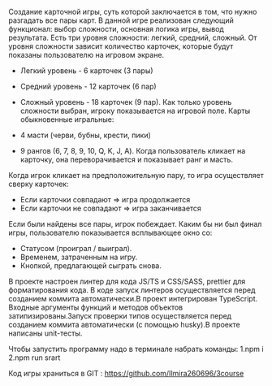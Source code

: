 Создание карточной игры, суть которой заключается в том, что нужно разгадать все пары карт. В данной игре реализован следующий функционал: выбор сложности, основная логика игры, вывод результата. 
Есть три уровня сложности: легкий, средний, сложный. От уровня сложности зависит количество карточек, которые будут показаны пользователю на игровом экране.
- Легкий уровень - 6 карточек (3 пары)
- Средний уровень - 12 карточек (6 пар)
- Сложный уровень - 18 карточек (9 пар).
Как только уровень сложности выбран, игроку показывается на игровой поле.
Карты обыкновенные игральные:

- 4 масти (черви, бубны, крести, пики)
- 9 рангов (6, 7, 8, 9, 10, Q, K, J, A).
Когда пользователь кликает на карточку, она переворачивается и показывает ранг и масть. 

Когда игрок кликает на предположительную пару, то игра осуществляет сверку карточек:

- Если карточки совпадают ⇒ игра продолжается
- Если карточки не совпадают ⇒ игра заканчивается

Если были найдены все пары, игрок побеждает.
Каким бы ни был финал игры, пользователю показывается всплывающее окно со:

- Статусом (проиграл / выиграл).
- Временем, затраченным на игру.
- Кнопкой, предлагающей сыграть снова.

В проекте настроен линтер для кода JS/TS и CSS/SASS, prettier для форматирования кода. В коде запуск линтеров осуществляется перед созданием коммита автоматически.В проект интегрирован TypeScript. Входные аргументы функций и методов объектов затипизированы.Запуск проверки типов осуществляется перед созданием коммита автоматически (с помощью husky).В проекте написаны unit-тесты.

Чтобы запустить программу надо в терминале набрать команды:
 1.npm i
 2.npm run srart

Код игры храниться в GIT : https://github.com/Ilmira260696/3course
